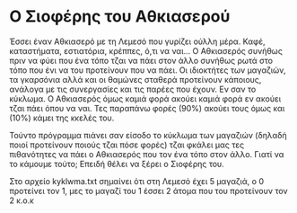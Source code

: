 # Ο Σιοφέρης του Αθκιασερού
Έσσει έναν Αθκιασερό με τη Λεμεσό που γυρίζει ούλλη μέρα. Καφέ, καταστήματα, εστιατόρια, κρέππες, ό,τι να ναι... Ο Αθκιασερός συνήθως πριν να φύει που ένα τόπο τζαι να πάει στον άλλο συνήθως ρωτά στο τόπο που ένι να του προτείνουν που να πάει.  Οι ιδιοκτήτες των μαγαζιών, τα γκαρσόνια αλλά και οι θαμώνες σταθερά προτείνουν κάποιους, ανάλογα με τις συνεργασίες και τις παρέες που έχουν. Εν σαν το κύκλωμα. Ο Αθκιασερός όμως καμιά φορά ακούει καμιά φορά εν ακούει τζαι πάει όπου να ναι. Τες παραπάνω φορές (90%) ακούει τους όμως και (10%) κάμει της κκελές του. 

Τούντο πρόγραμμα πιάνει σαν είσοδο το κύκλωμα των μαγαζιών (δηλαδή ποιοί προτείνουν ποιούς τζαι πόσε φορές) τζαι φκάλει μας τες πιθανότητες να πάει ο Αθκιασερός που τον ένα τόπο στον άλλο. Γιατί να το κάμουμε τούτο; Επειδή θέλει να ξέρει ο Σιοφέρης του.

Στο αρχείο kyklwma.txt σημαίνει ότι στη Λεμεσό έχει 5 μαγαζιά, ο 0 προτείνει τον 1, μες το μαγαζί του 1 έσσει 2 άτομα που του προτείνουν τον 2 κ.ο.κ
